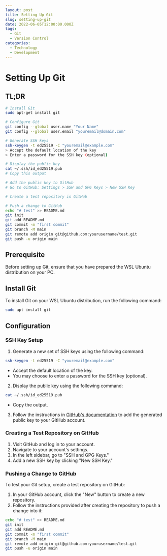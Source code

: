 ```yaml
---
layout: post
title: Setting Up Git
slug: setting-up-git
date: 2022-06-05T12:00:00.000Z
tags:
  - Git
  - Version Control
categories:
  - Technology
  - Development
---
```


# Setting Up Git

## TL;DR

```bash
# Install Git
sudo apt-get install git

# Configure Git
git config --global user.name "Your Name"
git config --global user.email "youremail@domain.com"

# Generate SSH keys
ssh-keygen -t ed25519 -C "youremail@example.com"
> Accept the default location of the key
> Enter a password for the SSH key (optional)

# Display the public key
cat ~/.ssh/id_ed25519.pub
# Copy this output

# Add the public key to GitHub
# Go to GitHub: Settings > SSH and GPG Keys > New SSH Key

# Create a test repository in GitHub

# Push a change to GitHub
echo "# test" >> README.md
git init
git add README.md
git commit -m "first commit"
git branch -M main
git remote add origin git@github.com:yourusername/test.git
git push -u origin main
```

## Prerequisite

Before setting up Git, ensure that you have prepared the WSL Ubuntu distribution on your PC.

## Install Git

To install Git on your WSL Ubuntu distribution, run the following command:

```bash
sudo apt install git
```

## Configuration

### SSH Key Setup

1. Generate a new set of SSH keys using the following command:

```bash
ssh-keygen -t ed25519 -C "youremail@example.com"
```

* Accept the default location of the key.
* You may choose to enter a password for the SSH key (optional).

2. Display the public key using the following command:

```bash
cat ~/.ssh/id_ed25519.pub
```

* Copy the output.

3. Follow the instructions in [GitHub's documentation](https://docs.github.com/en/authentication/connecting-to-github-with-ssh) to add the generated public key to your GitHub account.

### Creating a Test Repository on GitHub

1. Visit GitHub and log in to your account.
2. Navigate to your account's settings.
3. In the left sidebar, go to "SSH and GPG Keys."
4. Add a new SSH key by clicking "New SSH Key."

### Pushing a Change to GitHub

To test your Git setup, create a test repository on GitHub:

1. In your GitHub account, click the "New" button to create a new repository.
2. Follow the instructions provided after creating the repository to push a change into it:

```bash
echo "# test" >> README.md
git init
git add README.md
git commit -m "first commit"
git branch -M main
git remote add origin git@github.com:yourusername/test.git
git push -u origin main
```
